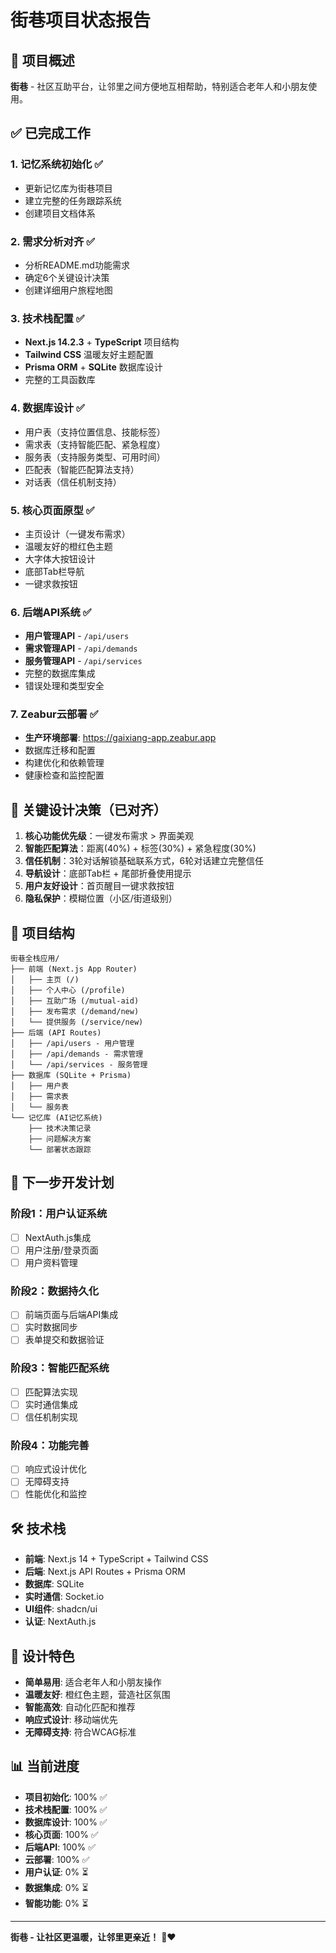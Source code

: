 # 街巷项目状态报告

## 🎯 项目概述
**街巷** - 社区互助平台，让邻里之间方便地互相帮助，特别适合老年人和小朋友使用。

## ✅ 已完成工作

### 1. 记忆系统初始化 ✅
- 更新记忆库为街巷项目
- 建立完整的任务跟踪系统
- 创建项目文档体系

### 2. 需求分析对齐 ✅
- 分析README.md功能需求
- 确定6个关键设计决策
- 创建详细用户旅程地图

### 3. 技术栈配置 ✅
- **Next.js 14.2.3** + **TypeScript** 项目结构
- **Tailwind CSS** 温暖友好主题配置
- **Prisma ORM** + **SQLite** 数据库设计
- 完整的工具函数库

### 4. 数据库设计 ✅
- 用户表（支持位置信息、技能标签）
- 需求表（支持智能匹配、紧急程度）
- 服务表（支持服务类型、可用时间）
- 匹配表（智能匹配算法支持）
- 对话表（信任机制支持）

### 5. 核心页面原型 ✅
- 主页设计（一键发布需求）
- 温暖友好的橙红色主题
- 大字体大按钮设计
- 底部Tab栏导航
- 一键求救按钮

### 6. 后端API系统 ✅
- **用户管理API** - `/api/users`
- **需求管理API** - `/api/demands`
- **服务管理API** - `/api/services`
- 完整的数据库集成
- 错误处理和类型安全

### 7. Zeabur云部署 ✅
- **生产环境部署**: https://gaixiang-app.zeabur.app
- 数据库迁移和配置
- 构建优化和依赖管理
- 健康检查和监控配置

## 🎯 关键设计决策（已对齐）

1. **核心功能优先级**：一键发布需求 > 界面美观
2. **智能匹配算法**：距离(40%) + 标签(30%) + 紧急程度(30%)
3. **信任机制**：3轮对话解锁基础联系方式，6轮对话建立完整信任
4. **导航设计**：底部Tab栏 + 尾部折叠使用提示
5. **用户友好设计**：首页醒目一键求救按钮
6. **隐私保护**：模糊位置（小区/街道级别）

## 🚀 项目结构

```
街巷全栈应用/
├── 前端 (Next.js App Router)
│   ├── 主页 (/)
│   ├── 个人中心 (/profile)
│   ├── 互助广场 (/mutual-aid)
│   ├── 发布需求 (/demand/new)
│   └── 提供服务 (/service/new)
├── 后端 (API Routes)
│   ├── /api/users - 用户管理
│   ├── /api/demands - 需求管理
│   └── /api/services - 服务管理
├── 数据库 (SQLite + Prisma)
│   ├── 用户表
│   ├── 需求表
│   └── 服务表
└── 记忆库 (AI记忆系统)
    ├── 技术决策记录
    ├── 问题解决方案
    └── 部署状态跟踪
```

## 🔄 下一步开发计划

### 阶段1：用户认证系统
- [ ] NextAuth.js集成
- [ ] 用户注册/登录页面
- [ ] 用户资料管理

### 阶段2：数据持久化
- [ ] 前端页面与后端API集成
- [ ] 实时数据同步
- [ ] 表单提交和数据验证

### 阶段3：智能匹配系统
- [ ] 匹配算法实现
- [ ] 实时通信集成
- [ ] 信任机制实现

### 阶段4：功能完善
- [ ] 响应式设计优化
- [ ] 无障碍支持
- [ ] 性能优化和监控

## 🛠️ 技术栈

- **前端**: Next.js 14 + TypeScript + Tailwind CSS
- **后端**: Next.js API Routes + Prisma ORM
- **数据库**: SQLite
- **实时通信**: Socket.io
- **UI组件**: shadcn/ui
- **认证**: NextAuth.js

## 🎨 设计特色

- **简单易用**: 适合老年人和小朋友操作
- **温暖友好**: 橙红色主题，营造社区氛围
- **智能高效**: 自动化匹配和推荐
- **响应式设计**: 移动端优先
- **无障碍支持**: 符合WCAG标准

## 📊 当前进度

- **项目初始化**: 100% ✅
- **技术栈配置**: 100% ✅
- **数据库设计**: 100% ✅
- **核心页面**: 100% ✅
- **后端API**: 100% ✅
- **云部署**: 100% ✅
- **用户认证**: 0% ⏳
- **数据集成**: 0% ⏳
- **智能功能**: 0% ⏳

---

**街巷 - 让社区更温暖，让邻里更亲近！** 🏡❤️